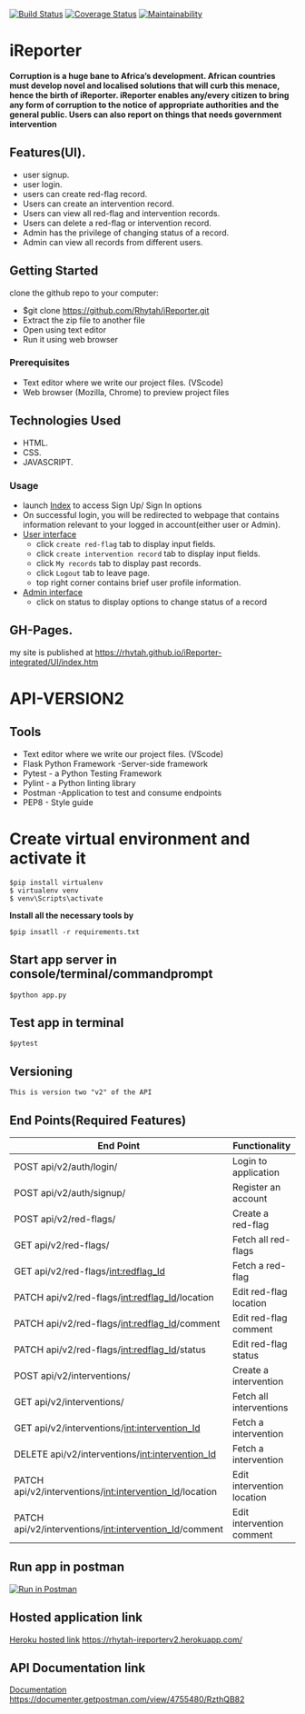 [![Build Status](https://travis-ci.org/Rhytah/iReporter.svg?branch=API-Version2)](https://travis-ci.org/Rhytah/iReporter)  [![Coverage Status](https://coveralls.io/repos/github/Rhytah/iReporter/badge.svg?branch=API-Version2)](https://coveralls.io/github/Rhytah/iReporter?branch=API-Version2) [![Maintainability](https://api.codeclimate.com/v1/badges/e28b889db9f04910afe6/maintainability)](https://codeclimate.com/github/Rhytah/iReporter/maintainability)

# iReporter

**Corruption is a huge bane to Africa’s development. African countries must develop novel and localised solutions that will curb this menace, hence the birth of iReporter.
iReporter enables any/every citizen to bring any form of corruption to the notice of appropriate authorities and the general public. Users can also report on things that needs government intervention**

## Features(UI).
* user signup.
* user login.
* users can create red-flag record.
* Users can create an intervention record.
* Users can view all red-flag and intervention records.
* Users can delete a red-flag or intervention record.
* Admin has the privilege of changing status of a record.
* Admin can view all records from different users.
 

## Getting Started
clone the github repo to your computer:
* $git clone https://github.com/Rhytah/iReporter.git
* Extract the zip file to another file
* Open using text editor
* Run it using web browser 

### Prerequisites

* Text editor where we write our project files. (VScode)
* Web browser (Mozilla, Chrome) to preview project files

## Technologies Used
* HTML.
* CSS.
* JAVASCRIPT.

### Usage
* launch <a href="https://rhytah.github.io/iReporter/UI/index.htm">Index</a>  to access Sign Up/ Sign In options
* On successful login, you will be redirected to webpage that contains information relevant to your logged in account(either user or Admin).
* <a href="https://rhytah.github.io/iReporter/UI/forum.htm">User interface</a> 
  - click `create red-flag` tab to display input fields.
  - click `create intervention record` tab to display input fields.
  - click `My records` tab to display past records.
  - click `Logout` tab to leave page.
  - top right corner contains brief user profile information.
* <a href="https://rhytah.github.io/iReporter-integrated/UI/admin.htm">Admin interface</a> 
  - click on status to display options to change status of a record

## GH-Pages.
my site is published at https://rhytah.github.io/iReporter-integrated/UI/index.htm


# API-VERSION2 


## Tools

* Text editor where we write our project files. (VScode)
* Flask Python Framework -Server-side framework
* Pytest - a Python Testing Framework
* Pylint - a Python linting library
* Postman -Application to test and consume endpoints
* PEP8 - Style guide



# Create virtual environment and activate it

```
$pip install virtualenv
$ virtualenv venv
$ venv\Scripts\activate

```
 **Install all the necessary tools by**
 ```
 $pip insatll -r requirements.txt
 ```
## Start app server in console/terminal/commandprompt

```
$python app.py
```
## Test app in terminal

```
$pytest
```
## Versioning
```
This is version two "v2" of the API
```
## End Points(Required Features)
|           End Point                                           |            Functionality                       |
|   --------------------------------------------------------    | ---------------------------------------------  |
|     POST   api/v2/auth/login/                                 |             Login to application               |
|     POST   api/v2/auth/signup/                                |             Register an account                |
|     POST   api/v2/red-flags/                                  |             Create a red-flag                  |
|     GET    api/v2/red-flags/                                  |             Fetch all red-flags                |
|     GET    api/v2/red-flags/<int:redflag_Id>                  |             Fetch a red-flag                   |
|     PATCH  api/v2/red-flags/<int:redflag_Id>/location         |             Edit red-flag location             |
|     PATCH  api/v2/red-flags/<int:redflag_Id>/comment          |             Edit red-flag comment              |
|     PATCH  api/v2/red-flags/<int:redflag_Id>/status           |             Edit red-flag status               |
|     POST   api/v2/interventions/                              |             Create a intervention              |
|     GET    api/v2/interventions/                              |             Fetch all interventions            |
|     GET    api/v2/interventions/<int:intervention_Id>         |             Fetch a intervention               |
|     DELETE api/v2/interventions/<int:intervention_Id>         |             Fetch a intervention               |
|     PATCH  api/v2/interventions/<int:intervention_Id>/location|             Edit intervention location         |
|     PATCH  api/v2/interventions/<int:intervention_Id>/comment |             Edit intervention comment          |



## Run app in postman

[![Run in Postman](https://run.pstmn.io/button.svg)](https://app.getpostman.com/run-collection/e3f48c296918745740fd)
## Hosted application link

[Heroku hosted link](https://rhytah-ireporterv2.herokuapp.com/)
https://rhytah-ireporterv2.herokuapp.com/

## API Documentation link

[Documentation](https://documenter.getpostman.com/view/4755480/RzthQB82)
https://documenter.getpostman.com/view/4755480/RzthQB82
